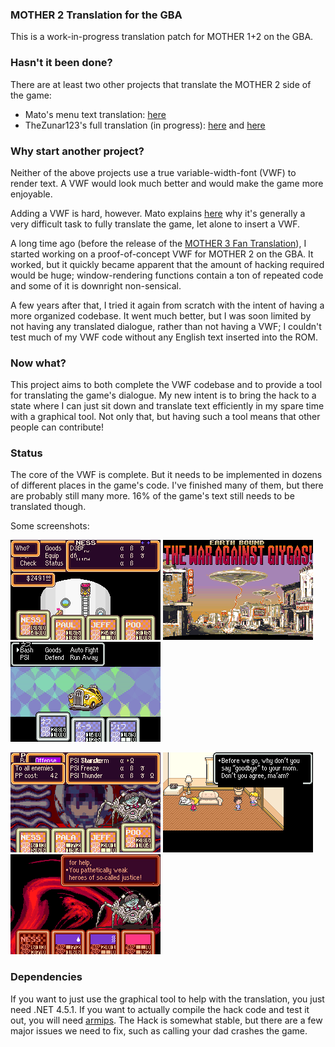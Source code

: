 ### MOTHER 2 Translation for the GBA
This is a work-in-progress translation patch for MOTHER 1+2 on the GBA.

### Hasn't it been done?
There are at least two other projects that translate the MOTHER 2 side of the game:
- Mato's menu text translation: [here](http://mother12.earthboundcentral.com/)
- TheZunar123's full translation (in progress): [here](http://earthboundcentral.com/forum/viewtopic.php?f=3&t=526) and [here](http://forum.starmen.net/forum/Games/Mother2/Mother-2-Fan-Translation/page/1/)

### Why start another project?
Neither of the above projects use a true variable-width-font (VWF) to render text. A VWF would look much better and would make the game more enjoyable.

Adding a VWF is hard, however. Mato explains [here](http://earthboundcentral.com/2011/04/a-look-at-the-mother-2-side/) why it's generally a very difficult task to fully translate the game, let alone to insert a VWF.

A long time ago (before the release of the [MOTHER 3 Fan Translation](http://mother3.fobby.net)), I started working on a proof-of-concept VWF for MOTHER 2 on the GBA. It worked, but it quickly became apparent that the amount of hacking required would be huge; window-rendering functions contain a ton of repeated code and some of it is downright non-sensical.

A few years after that, I tried it again from scratch with the intent of having a more organized codebase. It went much better, but I was soon limited by not having any translated dialogue, rather than not having a VWF; I couldn't test much of my VWF code without any English text inserted into the ROM.

### Now what?
This project aims to both complete the VWF codebase and to provide a tool for translating the game's dialogue. My new intent is to bring the hack to a state where I can just sit down and translate text efficiently in my spare time with a graphical tool. Not only that, but having such a tool means that other people can contribute!

### Status
The core of the VWF is complete. But it needs to be implemented in dozens of different places in the game's code. I've finished many of them, but there are probably still many more. 16% of the game's text still needs to be translated though.

Some screenshots:

![](./screenshots/sc1.PNG) ![](./screenshots/sc2.png) ![](./screenshots/sc3.png)

![](./screenshots/sc4.png) ![](./screenshots/sc5.png) ![](./screenshots/sc6.png)

### Dependencies
If you want to just use the graphical tool to help with the translation, you just need .NET 4.5.1. If you want to actually compile the hack code and test it out, you will need [armips](https://github.com/Kingcom/armips). The Hack is somewhat stable, but there are a few major issues we need to fix, such as calling your dad crashes the game.
